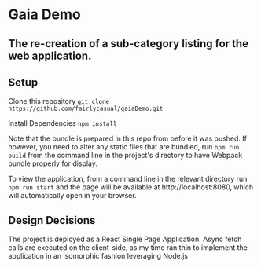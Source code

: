 # Gaia Demo

The re-creation of a sub-category listing for the web application.
-----------------------------------------------------------------

## Setup
Clone this repository
`git clone https://github.com/fairlycasual/gaiaDemo.git`

Install Dependencies
`npm install`

Note that the bundle is prepared in this repo from before it was pushed. If however, you need to alter any static files that are bundled, run 
`npm run build`
from the command line in the project's directory to have Webpack bundle properly for display.

To view the application, from a command line in the relevant directory run: 
`npm run start`
and the page will be available at http://localhost:8080, which will automatically open in your browser.

## Design Decisions
The project is deployed as a React Single Page Application. Async fetch calls are executed on the client-side, as my time ran thin to implement the application in an isomorphic fashion leveraging Node.js 





